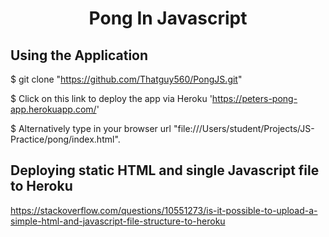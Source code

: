 <h1 align="center">

Pong In Javascript 

## Using the Application

$ git clone "https://github.com/Thatguy560/PongJS.git"

$ Click on this link to deploy the app via Heroku 'https://peters-pong-app.herokuapp.com/'

$ Alternatively type in your browser url "file:///Users/student/Projects/JS-Practice/pong/index.html".

## Deploying static HTML and single Javascript file to Heroku

https://stackoverflow.com/questions/10551273/is-it-possible-to-upload-a-simple-html-and-javascript-file-structure-to-heroku

